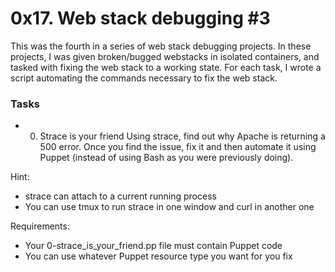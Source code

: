 # 0x17. Web stack debugging #3

This was the fourth in a series of web stack debugging projects. In these projects, I was given broken/bugged webstacks in isolated containers, and tasked with fixing the web stack to a working state. For each task, I wrote a script automating the commands necessary to fix the web stack.

### Tasks
- 0. Strace is your friend
Using strace, find out why Apache is returning a 500 error. Once you find the issue, fix it and then automate it using Puppet (instead of using Bash as you were previously doing).

Hint:

- strace can attach to a current running process
- You can use tmux to run strace in one window and curl in another one

Requirements:

- Your 0-strace\_is\_your\_friend.pp file must contain Puppet code
- You can use whatever Puppet resource type you want for you fix

